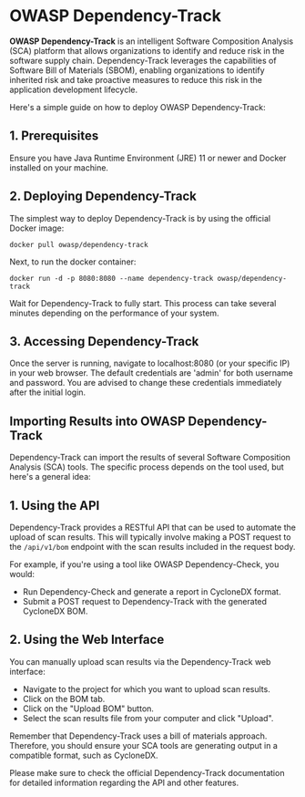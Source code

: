 # OWASP Dependency-Track

**OWASP Dependency-Track** is an intelligent Software Composition Analysis (SCA) platform that allows organizations to identify and reduce risk in the software supply chain. Dependency-Track leverages the capabilities of Software Bill of Materials (SBOM), enabling organizations to identify inherited risk and take proactive measures to reduce this risk in the application development lifecycle.

Here's a simple guide on how to deploy OWASP Dependency-Track:

## 1. Prerequisites

Ensure you have Java Runtime Environment (JRE) 11 or newer and Docker installed on your machine.

## 2. Deploying Dependency-Track

The simplest way to deploy Dependency-Track is by using the official Docker image:

```docker pull owasp/dependency-track```

Next, to run the docker container:

```docker run -d -p 8080:8080 --name dependency-track owasp/dependency-track```

Wait for Dependency-Track to fully start. This process can take several minutes depending on the performance of your system.

## 3. Accessing Dependency-Track

Once the server is running, navigate to localhost:8080 (or your specific IP) in your web browser. The default credentials are 'admin' for both username and password. You are advised to change these credentials immediately after the initial login.

## Importing Results into OWASP Dependency-Track

Dependency-Track can import the results of several Software Composition Analysis (SCA) tools. The specific process depends on the tool used, but here's a general idea:

## 1. Using the API

Dependency-Track provides a RESTful API that can be used to automate the upload of scan results. This will typically involve making a POST request to the `/api/v1/bom` endpoint with the scan results included in the request body.

For example, if you're using a tool like OWASP Dependency-Check, you would:

- Run Dependency-Check and generate a report in CycloneDX format.
- Submit a POST request to Dependency-Track with the generated CycloneDX BOM.

## 2. Using the Web Interface

You can manually upload scan results via the Dependency-Track web interface:

- Navigate to the project for which you want to upload scan results.
- Click on the BOM tab.
- Click on the "Upload BOM" button.
- Select the scan results file from your computer and click "Upload".

Remember that Dependency-Track uses a bill of materials approach. Therefore, you should ensure your SCA tools are generating output in a compatible format, such as CycloneDX.

Please make sure to check the official Dependency-Track documentation for detailed information regarding the API and other features.
